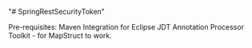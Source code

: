 "# SpringRestSecurityToken" 

Pre-requisites:
Maven Integration for Eclipse JDT Annotation Processor Toolkit - for MapStruct to work.
